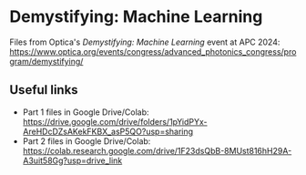 # Demystifying: Machine Learning

Files from Optica's *Demystifying: Machine Learning* event at APC 2024: https://www.optica.org/events/congress/advanced_photonics_congress/program/demystifying/

## Useful links

- Part 1 files in Google Drive/Colab: https://drive.google.com/drive/folders/1pYidPYx-AreHDcDZsAKekFKBX_asP5QO?usp=sharing
- Part 2 files in Google Drive/Colab: https://colab.research.google.com/drive/1F23dsQbB-8MUst816hH29A-A3uit58Gg?usp=drive_link
